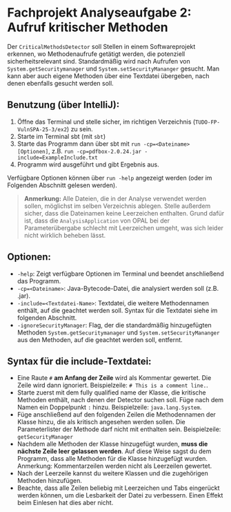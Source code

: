 # Fachprojekt Analyseaufgabe 2: Aufruf kritischer Methoden
Der `CriticalMethodsDetector` soll Stellen in einem Softwareprojekt erkennen, wo Methodenaufrufe getätigt werden,
die potenziell sicherheitsrelevant sind. Standardmäßig wird nach Aufrufen von `System.getSecuritymanager` und
`System.setSecurityMananger` gesucht. Man kann aber auch eigene Methoden über eine Textdatei übergeben, nach denen
ebenfalls gesucht werden soll.

## Benutzung (über IntelliJ):
1. Öffne das Terminal und stelle sicher, im richtigen Verzeichnis (`TUDO-FP-VulnSPA-25-3/ex2`) zu sein.
2. Starte im Terminal sbt (mit `sbt`)
3. Starte das Programm dann über sbt mit `run -cp=<Dateiname> [Optionen]`, z.B.
     `run -cp=pdfbox-2.0.24.jar -include=ExampleInclude.txt`
4. Programm wird ausgeführt und gibt Ergebnis aus.

Verfügbare Optionen können über `run -help` angezeigt werden (oder im Folgenden Abschnitt gelesen werden).

> **Anmerkung:** Alle Dateien, die in der Analyse verwendet werden sollen, möglichst im selben Verzeichnis ablegen. Stelle
außerdem sicher, dass die Dateinamen keine Leerzeichen enthalten. Grund dafür ist, dass die `AnalysisApplication` von
OPAL bei der Parameterübergabe schlecht mit Leerzeichen umgeht, was sich leider nicht wirklich beheben lässt.

## Optionen:

- `-help`: Zeigt verfügbare Optionen im Terminal und beendet anschließend das Programm.
- `-cp=<Dateiname>`: Java-Bytecode-Datei, die analysiert werden soll (z.B. .jar).
- `-include=<Textdatei-Name>`: Textdatei, die weitere Methodennamen enthält, auf die geachtet werden soll. Syntax für 
     die Textdatei siehe im folgenden Abschnitt.
- `-ignoreSecurityManager`: Flag, der die standardmäßig hinzugefügten Methoden `System.getSecuritymanager` und
  `System.setSecurityMananger` aus den Methoden, auf die geachtet werden soll, entfernt.

## Syntax für die include-Textdatei:
- Eine Raute `#` **am Anfang der Zeile** wird als Kommentar gewertet. Die Zeile wird dann ignoriert.
    Beispielzeile: `# This is a comment line.`.
- Starte zuerst mit dem fully qualified name der Klasse, die kritische Methoden enthält, nach denen der Detector
    suchen soll. Füge nach dem Namen ein Doppelpunkt `:` hinzu. Beispielzeile: `java.lang.System`.
- Füge anschließend auf den folgenden Zeilen die Methodennamen der Klasse hinzu, die als kritisch angesehen
    werden sollen. Die Parameterlister der Methode darf nicht mit enthalten sein. Beispielzeile: `getSecurityManager`
- Nachdem alle Methoden der Klasse hinzugefügt wurden, **muss die nächste Zeile leer gelassen werden**. Auf diese Weise
    sagst du dem Programm, dass alle Methoden für die Klasse hinzugefügt wurden. Anmerkung: Kommentarzeilen werden
    nicht als Leerzeilen gewertet.
- Nach der Leerzeile kannst du weitere Klassen und die zugehörigen Methoden hinzufügen.
- Beachte, dass alle Zeilen beliebig mit Leerzeichen und Tabs eingerückt werden können, um die Lesbarkeit der Datei
    zu verbessern. Einen Effekt beim Einlesen hat dies aber nicht.
